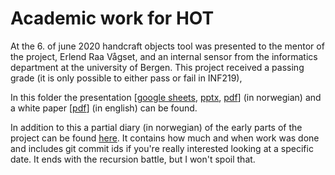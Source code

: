 # Academic work for HOT

At the 6. of june 2020 handcraft objects tool was presented to the mentor of the project, Erlend Raa Vågset, and an internal sensor from the informatics department at the university of Bergen. This project received a passing grade (it is only possible to either pass or fail in INF219), 

In this folder the presentation [[google sheets](https://docs.google.com/presentation/d/150RRxwIO9859hR6xzNgOIs3nXag60A6MvsvUWu_PNZE/edit?usp=sharing ), [pptx](INF219_presentasjon.pptx), [pdf](INF219_presentasjon.pdf)] (in norwegian) and a white paper [[pdf](INF219_paper.pdf)] (in english) can be found. 

In addition to this a partial diary (in norwegian) of the early parts of the project can be found [here](INF219_dagbok.pdf). It contains how much and when work was done and includes git commit ids if you're really interested looking at a specific date. It ends with the recursion battle, but I won't spoil that.

